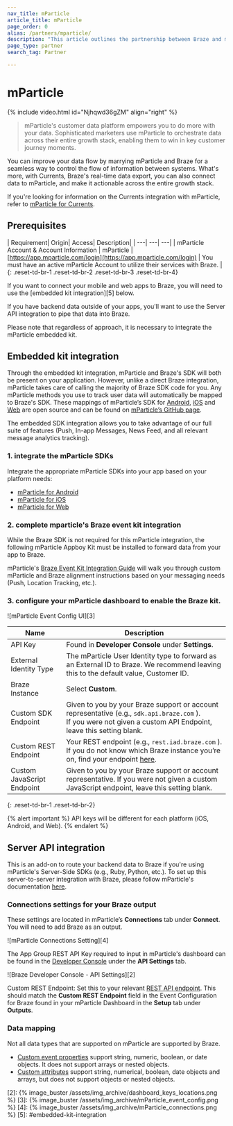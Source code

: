 ```yaml
---
nav_title: mParticle
article_title: mParticle
page_order: 0
alias: /partners/mparticle/
description: "This article outlines the partnership between Braze and mParticle, a customer data platform that collects and routes information between sources in your marketing stack."
page_type: partner
search_tag: Partner

---
```


# mParticle

{% include video.html id="Njhqwd36gZM" align="right" %}

> mParticle's customer data platform empowers you to do more with your data. Sophisticated marketers use mParticle to orchestrate data across their entire growth stack, enabling them to win in key customer journey moments.

You can improve your data flow by marrying mParticle and Braze for a seamless way to control the flow of information between systems. What's more, with Currents, Braze's real-time data export, you can also connect data to mParticle, and make it actionable across the entire growth stack.

If you're looking for information on the Currents integration with mParticle, refer to [mParticle for Currents]({{site.baseurl}}/partners/data_and_infrastructure_agility/customer_data_platform/mParticle/mparticle_for_currents/).

## Prerequisites

| Requirement| Origin| Access| Description|
| ---| ---| ---|
| mParticle Account & Account Information | mParticle | [https://app.mparticle.com/login](https://app.mparticle.com/login) | You must have an active mParticle Account to utilize their services with Braze. |
{: .reset-td-br-1 .reset-td-br-2 .reset-td-br-3 .reset-td-br-4}

If you want to connect your mobile and web apps to Braze, you will need to use the [embedded kit integration][5] below.

If you have backend data outside of your apps, you'll want to use the Server API integration to pipe that data into Braze.

Please note that regardless of approach, it is necessary to integrate the mParticle embedded kit.

## Embedded kit integration

Through the embedded kit integration, mParticle and Braze's SDK will both be present on your application. However, unlike a direct Braze integration, mParticle takes care of calling the majority of Braze SDK code for you. Any mParticle methods you use to track user data will automatically be mapped to Braze's SDK. These mappings of mParticle’s SDK for [Android](https://github.com/mparticle-integrations/mparticle-android-integration-appboy), [iOS](https://github.com/mparticle-integrations/mparticle-apple-integration-appboy) and [Web](https://github.com/Appboy/integration-appboy) are open source and can be found on [mParticle’s GitHub page](https://github.com/mparticle-integrations). 

The embedded SDK integration allows you to take advantage of our full suite of features (Push, In-app Messages, News Feed, and all relevant message analytics tracking).

### 1. integrate the mParticle SDKs

Integrate the appropriate mParticle SDKs into your app based on your platform needs:

* [mParticle for Android](https://docs.mparticle.com/developers/sdk/android/getting-started/)
* [mParticle for iOS](https://docs.mparticle.com/developers/sdk/ios/getting-started/)
* [mParticle for Web](https://docs.mparticle.com/developers/sdk/web/getting-started/)

### 2. complete mparticle's Braze event kit integration

While the Braze SDK is not required for this mParticle integration, the following mParticle Appboy Kit must be installed to forward data from your app to Braze.

mParticle's [Braze Event Kit Integration Guide](https://docs.mparticle.com/integrations/braze/event/#kit-integration) will walk you through custom mParticle and Braze alignment instructions based on your messaging needs (Push, Location Tracking, etc.).

### 3. configure your mParticle dashboard to enable the Braze kit.

![mParticle Event Config UI][3]

| Name | Description |
|---|---|
| API Key | Found in __Developer Console__ under __Settings__. |
| External Identity Type | The mParticle User Identity type to forward as an External ID to Braze. We recommend leaving this to the default value, Customer ID. |
| Braze Instance | Select __Custom__. |
| Custom SDK Endpoint | Given to you by your Braze support or account representative (e.g., `sdk.api.braze.com` ).<br> If you were not given a custom API Endpoint, leave this setting blank. |
|Custom REST Endpoint | Your REST endpoint (e.g., `rest.iad.braze.com` ).<br> If you do not know which Braze instance you’re on, find your endpoint [here]({{site.baseurl}}/developer_guide/rest_api/basics/#endpoints). |
| Custom JavaScript Endpoint | Given to you by your Braze support or account representative. If you were not given a custom JavaScript endpoint, leave this setting blank. |
{: .reset-td-br-1 .reset-td-br-2}

{% alert important %}
API keys will be different for each platform (iOS, Android, and Web).
{% endalert %}

## Server API integration

This is an add-on to route your backend data to Braze if you're using mParticle's Server-Side SDKs (e.g., Ruby, Python, etc.). To set up this server-to-server integration with Braze, please follow mParticle's documentation [here](https://docs.mparticle.com/guides/platform-guide/connections/).

### Connections settings for your Braze output

These settings are located in mParticle’s __Connections__ tab under __Connect__. You will need to add Braze as an output.

![mParticle Connections Setting][4]

The App Group REST API Key required to input in mParticle's dashboard can be found in the [Developer Console][1] under the __API Settings__ tab.

![Braze Developer Console - API Settings][2]

Custom REST Endpoint: Set this to your relevant [REST API endpoint]({{site.baseurl}}/developer_guide/rest_api/basics/#endpoints). This should match the __Custom REST Endpoint__ field in the Event Configuration for Braze found in your mParticle Dashboard in the __Setup__ tab under __Outputs__.


### Data mapping
Not all data types that are supported on mParticle are supported by Braze.

- [Custom event properties]({{site.baseurl}}/user_guide/data_and_analytics/custom_data/custom_events/) support string, numeric, boolean, or date objects. It does not support arrays or nested objects.
- [Custom attributes]({{site.baseurl}}/user_guide/data_and_analytics/custom_data/custom_attributes/) support string, numerical, boolean, date objects and arrays, but does not support objects or nested objects. 


[1]: https://dashboard.braze.com/app_settings/developer_console
[2]: {% image_buster /assets/img_archive/dashboard_keys_locations.png %}
[3]: {% image_buster /assets/img_archive/mParticle_event_config.png %}
[4]: {% image_buster /assets/img_archive/mParticle_connections.png %}
[5]: #embedded-kit-integration
